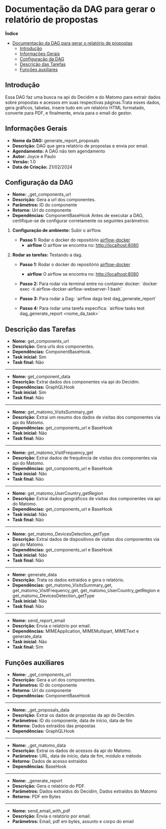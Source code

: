 # Documentação da DAG para gerar o relatório de propostas

<!-- START doctoc generated TOC please keep comment here to allow auto update -->
<!-- DON'T EDIT THIS SECTION, INSTEAD RE-RUN doctoc TO UPDATE -->
**Índice**

- [Documentação da DAG para gerar o relatório de propostas](#documenta%C3%A7%C3%A3o-da-dag-para-gerar-o-relat%C3%B3rio-de-propostas)
    - [Introdução](#introdu%C3%A7%C3%A3o)
    - [Informações Gerais](#informa%C3%A7%C3%B5es-gerais)
    - [Configuração da DAG](#configura%C3%A7%C3%A3o-da-dag)
    - [Descrição das Tarefas](#descri%C3%A7%C3%A3o-das-tarefas)
    - [Funções auxiliares](#fun%C3%A7%C3%B5es-auxiliares)

<!-- END doctoc generated TOC please keep comment here to allow auto update -->

## Introdução

Essa DAG faz uma busca na api do Decidim e do Matomo para extrair dados sobre propostas e acessos em suas respectivas páginas.Trata esses dados, gera gráficos, tabelas, insere tudo em um relatório HTML formatado, converte para PDF, e finalmente, envia para o email do gestor.

## Informações Gerais

- **Nome da DAG:** generate_report_proposals
- **Descrição:** DAG que gera relatório de propostas e envia por email.
- **Agendamento:** A DAG não tem agendamento
- **Autor:** Joyce e Paulo
- **Versão:** 1.0
- **Data de Criação:** 21/02/2024

## Configuração da DAG

- **Nome:** _get_components_url
- **Descrição:** Gera a url dos componentes.
- **Parâmetros:** ID do componente
- **Retorno:** Url do componente
- **Dependências:** ComponentBaseHook
Antes de executar a DAG, certifique-se de configurar corretamente os seguintes parâmetros:

1. **Configuração de ambiente:** Subir o airflow.
    - **Passo 1:** Rodar o docker do repositório [airflow-docker](https://gitlab.com/lappis-unb/decidimbr/airflow-docker)
        - **airflow** O airflow se encontra no: <http://localhost:8080>

2. **Rodar as tarefas:** Testando a dag.
    - **Passo 1:** Rodar o docker do repositório [airflow-docker](https://gitlab.com/lappis-unb/decidimbr/airflow-docker)
        - **airflow** O airflow se encontra no: <http://localhost:8080>

    - **Passo 2:** Para rodar via terminal entre no container docker: ´docker exec -ti airflow-docker-airflow-webserver-1 bash´

    - **Passo 3:** Para rodar a Dag: ´airflow dags test dag_generate_report´

    - **Passo 4:** Para rodar uma tarefa específica: ´airflow tasks test dag_generate_report <nome_da_task>´

## Descrição das Tarefas

- **Nome:** get_components_url
- **Descrição:** Gera urls dos componentes.
- **Dependências:** ComponentBaseHook.
- **Task inicial:** Sim
- **Task final:** Não

---

- **Nome:** get_component_data
- **Descrição:** Extrai dados dos componentes via api do Decidim.
- **Dependências:** GraphQLHook
- **Task inicial:** Sim
- **Task final:** Não

---

- **Nome:** get_matomo_VisitsSummary_get
- **Descrição:** Extrai um resumo dos dados de visitas dos componentes via api do Matomo.
- **Dependências:** get_components_url e BaseHook
- **Task inicial:** Não
- **Task final:** Não

---

- **Nome:** get_matomo_VisitFrequency_get
- **Descrição:** Extrai dados de frequência de visitas dos componentes via api do Matomo.
- **Dependências:** get_components_url e BaseHook
- **Task inicial:** Não
- **Task final:** Não

---

- **Nome:** get_matomo_UserCountry_getRegion
- **Descrição:** Extrai dados geográficos de visitas dos componentes via api do Matomo.
- **Dependências:** get_components_url e BaseHook
- **Task inicial:** Não
- **Task final:** Não

---

- **Nome:** get_matomo_DevicesDetection_getType
- **Descrição:** Extrai dados de dispositivos de visitas dos componentes via api do Matomo.
- **Dependências:** get_components_url e BaseHook
- **Task inicial:** Não
- **Task final:** Não

---

- **Nome:** generate_data
- **Descrição:** Trata os dados extraídos e gera o relatório.
- **Dependências:** get_matomo_VisitsSummary_get, get_matomo_VisitFrequency_get, get_matomo_UserCountry_getRegion e get_matomo_DevicesDetection_getType
- **Task inicial:** Não
- **Task final:** Não

---

- **Nome:** send_report_email
- **Descrição:**  Envia o relatório por email.
- **Dependências:** MIMEApplication, MIMEMultipart, MIMEText e generate_data
- **Task inicial:** Não
- **Task final:** Sim

## Funções auxiliares

- **Nome:** _get_components_url
- **Descrição:** Gera a url dos componentes.
- **Parâmetros:** ID do componente
- **Retorno:** Url do componente
- **Dependências:** ComponentBaseHook

---

- **Nome:** _get_proposals_data
- **Descrição:** Extrai os dados de propostas da api do Decidim.
- **Parâmetros:** ID do componente, data de início, data de fim
- **Retorno:** Dados extraídos das propostas
- **Dependências:** GraphQLHook

---

- **Nome:** _get_matomo_data
- **Descrição:** Extrai os dados de acessos da api do Matomo.
- **Parâmetros:**  URL, data de início, data de fim, módulo e método
- **Retorno:** Dados de acesso extraídos
- **Dependências:** BaseHook

---

- **Nome:** _generate_report
- **Descrição:** Gera o relatório do PDF.
- **Parâmetros:**  Dados extraídos do Decidim, Dados extraídos do Matomo
- **Retorno:** PDF em Bytes

---

- **Nome:** send_email_with_pdf
- **Descrição:** Envia o relatório por email.
- **Parâmetros:**  Email, pdf em bytes, assunto e corpo do email
